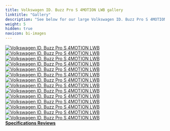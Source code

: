 ```yaml
---
title: Volkswagen ID. Buzz Pro S 4MOTION LWB gallery
linktitle: "Gallery"
description: "See below for our large Volkswagen ID. Buzz Pro S 4MOTION LWB image gallery. Click pictures for high-resolution versions."
weight: 5
hidden: true
navicon: bi-images
---
```

<!-- markdownlint-disable MD033 -->
<div class="row" id ="my-gallery">
	<div class="pswp-grid-item col-6 col-md-4">
		<a href="https://media.evkx.net/multimedia/models/volkswagen/id._buzz/id._buzz_pro_s_4motion_lwb/chargeport_1.jpg"
data-pswp-src="https://media.evkx.net/multimedia/models/volkswagen/id._buzz/id._buzz_pro_s_4motion_lwb/chargeport_1.jpg"
data-pswp-width="3000"
data-pswp-height="2001" 
target="_blank">
			<img src="https://media.evkx.net/multimedia/models/volkswagen/id._buzz/id._buzz_pro_s_4motion_lwb/chargeport_1_xst.jpg" alt="Volkswagen ID. Buzz Pro S 4MOTION LWB" class="img-fluid " />
		</a>
	</div>
	<div class="pswp-grid-item col-6 col-md-4">
		<a href="https://media.evkx.net/multimedia/models/volkswagen/id._buzz/id._buzz_pro_s_4motion_lwb/details_1.jpg"
data-pswp-src="https://media.evkx.net/multimedia/models/volkswagen/id._buzz/id._buzz_pro_s_4motion_lwb/details_1.jpg"
data-pswp-width="3000"
data-pswp-height="2000" 
target="_blank">
			<img src="https://media.evkx.net/multimedia/models/volkswagen/id._buzz/id._buzz_pro_s_4motion_lwb/details_1_xst.jpg" alt="Volkswagen ID. Buzz Pro S 4MOTION LWB" class="img-fluid " />
		</a>
	</div>
	<div class="pswp-grid-item col-6 col-md-4">
		<a href="https://media.evkx.net/multimedia/models/volkswagen/id._buzz/id._buzz_pro_s_4motion_lwb/frontseats_1.jpg"
data-pswp-src="https://media.evkx.net/multimedia/models/volkswagen/id._buzz/id._buzz_pro_s_4motion_lwb/frontseats_1.jpg"
data-pswp-width="3000"
data-pswp-height="2000" 
target="_blank">
			<img src="https://media.evkx.net/multimedia/models/volkswagen/id._buzz/id._buzz_pro_s_4motion_lwb/frontseats_1_xst.jpg" alt="Volkswagen ID. Buzz Pro S 4MOTION LWB" class="img-fluid " />
		</a>
	</div>
	<div class="pswp-grid-item col-6 col-md-4">
		<a href="https://media.evkx.net/multimedia/models/volkswagen/id._buzz/id._buzz_pro_s_4motion_lwb/headlights_1.jpg"
data-pswp-src="https://media.evkx.net/multimedia/models/volkswagen/id._buzz/id._buzz_pro_s_4motion_lwb/headlights_1.jpg"
data-pswp-width="3000"
data-pswp-height="2001" 
target="_blank">
			<img src="https://media.evkx.net/multimedia/models/volkswagen/id._buzz/id._buzz_pro_s_4motion_lwb/headlights_1_xst.jpg" alt="Volkswagen ID. Buzz Pro S 4MOTION LWB" class="img-fluid " />
		</a>
	</div>
	<div class="pswp-grid-item col-6 col-md-4">
		<a href="https://media.evkx.net/multimedia/models/volkswagen/id._buzz/id._buzz_pro_s_4motion_lwb/interior_1.jpg"
data-pswp-src="https://media.evkx.net/multimedia/models/volkswagen/id._buzz/id._buzz_pro_s_4motion_lwb/interior_1.jpg"
data-pswp-width="3000"
data-pswp-height="2000" 
target="_blank">
			<img src="https://media.evkx.net/multimedia/models/volkswagen/id._buzz/id._buzz_pro_s_4motion_lwb/interior_1_xst.jpg" alt="Volkswagen ID. Buzz Pro S 4MOTION LWB" class="img-fluid " />
		</a>
	</div>
	<div class="pswp-grid-item col-6 col-md-4">
		<a href="https://media.evkx.net/multimedia/models/volkswagen/id._buzz/id._buzz_pro_s_4motion_lwb/main_1.jpg"
data-pswp-src="https://media.evkx.net/multimedia/models/volkswagen/id._buzz/id._buzz_pro_s_4motion_lwb/main_1.jpg"
data-pswp-width="3000"
data-pswp-height="2001" 
target="_blank">
			<img src="https://media.evkx.net/multimedia/models/volkswagen/id._buzz/id._buzz_pro_s_4motion_lwb/main_1_xst.jpg" alt="Volkswagen ID. Buzz Pro S 4MOTION LWB" class="img-fluid " />
		</a>
	</div>
	<div class="pswp-grid-item col-6 col-md-4">
		<a href="https://media.evkx.net/multimedia/models/volkswagen/id._buzz/id._buzz_pro_s_4motion_lwb/rearlights_1.jpg"
data-pswp-src="https://media.evkx.net/multimedia/models/volkswagen/id._buzz/id._buzz_pro_s_4motion_lwb/rearlights_1.jpg"
data-pswp-width="3000"
data-pswp-height="2000" 
target="_blank">
			<img src="https://media.evkx.net/multimedia/models/volkswagen/id._buzz/id._buzz_pro_s_4motion_lwb/rearlights_1_xst.jpg" alt="Volkswagen ID. Buzz Pro S 4MOTION LWB" class="img-fluid " />
		</a>
	</div>
	<div class="pswp-grid-item col-6 col-md-4">
		<a href="https://media.evkx.net/multimedia/models/volkswagen/id._buzz/id._buzz_pro_s_4motion_lwb/screens_1.jpg"
data-pswp-src="https://media.evkx.net/multimedia/models/volkswagen/id._buzz/id._buzz_pro_s_4motion_lwb/screens_1.jpg"
data-pswp-width="3000"
data-pswp-height="2000" 
target="_blank">
			<img src="https://media.evkx.net/multimedia/models/volkswagen/id._buzz/id._buzz_pro_s_4motion_lwb/screens_1_xst.jpg" alt="Volkswagen ID. Buzz Pro S 4MOTION LWB" class="img-fluid " />
		</a>
	</div>
	<div class="pswp-grid-item col-6 col-md-4">
		<a href="https://media.evkx.net/multimedia/models/volkswagen/id._buzz/id._buzz_pro_s_4motion_lwb/secondrowseats_1.jpg"
data-pswp-src="https://media.evkx.net/multimedia/models/volkswagen/id._buzz/id._buzz_pro_s_4motion_lwb/secondrowseats_1.jpg"
data-pswp-width="3000"
data-pswp-height="2000" 
target="_blank">
			<img src="https://media.evkx.net/multimedia/models/volkswagen/id._buzz/id._buzz_pro_s_4motion_lwb/secondrowseats_1_xst.jpg" alt="Volkswagen ID. Buzz Pro S 4MOTION LWB" class="img-fluid " />
		</a>
	</div>
	<div class="pswp-grid-item col-6 col-md-4">
		<a href="https://media.evkx.net/multimedia/models/volkswagen/id._buzz/id._buzz_pro_s_4motion_lwb/storage_1.jpg"
data-pswp-src="https://media.evkx.net/multimedia/models/volkswagen/id._buzz/id._buzz_pro_s_4motion_lwb/storage_1.jpg"
data-pswp-width="3000"
data-pswp-height="2001" 
target="_blank">
			<img src="https://media.evkx.net/multimedia/models/volkswagen/id._buzz/id._buzz_pro_s_4motion_lwb/storage_1_xst.jpg" alt="Volkswagen ID. Buzz Pro S 4MOTION LWB" class="img-fluid " />
		</a>
	</div>
	<div class="pswp-grid-item col-6 col-md-4">
		<a href="https://media.evkx.net/multimedia/models/volkswagen/id._buzz/id._buzz_pro_s_4motion_lwb/thridrowseats_1.jpg"
data-pswp-src="https://media.evkx.net/multimedia/models/volkswagen/id._buzz/id._buzz_pro_s_4motion_lwb/thridrowseats_1.jpg"
data-pswp-width="3000"
data-pswp-height="2000" 
target="_blank">
			<img src="https://media.evkx.net/multimedia/models/volkswagen/id._buzz/id._buzz_pro_s_4motion_lwb/thridrowseats_1_xst.jpg" alt="Volkswagen ID. Buzz Pro S 4MOTION LWB" class="img-fluid " />
		</a>
	</div>
	<div class="pswp-grid-item col-6 col-md-4">
		<a href="https://media.evkx.net/multimedia/models/volkswagen/id._buzz/id._buzz_pro_s_4motion_lwb/trunk_1.jpg"
data-pswp-src="https://media.evkx.net/multimedia/models/volkswagen/id._buzz/id._buzz_pro_s_4motion_lwb/trunk_1.jpg"
data-pswp-width="3000"
data-pswp-height="2000" 
target="_blank">
			<img src="https://media.evkx.net/multimedia/models/volkswagen/id._buzz/id._buzz_pro_s_4motion_lwb/trunk_1_xst.jpg" alt="Volkswagen ID. Buzz Pro S 4MOTION LWB" class="img-fluid " />
		</a>
	</div>
	<div class="pswp-grid-item col-6 col-md-4">
		<a href="https://media.evkx.net/multimedia/models/volkswagen/id._buzz/id._buzz_pro_s_4motion_lwb/trunk_2.jpg"
data-pswp-src="https://media.evkx.net/multimedia/models/volkswagen/id._buzz/id._buzz_pro_s_4motion_lwb/trunk_2.jpg"
data-pswp-width="3000"
data-pswp-height="2000" 
target="_blank">
			<img src="https://media.evkx.net/multimedia/models/volkswagen/id._buzz/id._buzz_pro_s_4motion_lwb/trunk_2_xst.jpg" alt="Volkswagen ID. Buzz Pro S 4MOTION LWB" class="img-fluid " />
		</a>
	</div>
	<div class="pswp-grid-item col-6 col-md-4">
		<a href="https://media.evkx.net/multimedia/models/volkswagen/id._buzz/id._buzz_pro_s_4motion_lwb/trunk_3.jpg"
data-pswp-src="https://media.evkx.net/multimedia/models/volkswagen/id._buzz/id._buzz_pro_s_4motion_lwb/trunk_3.jpg"
data-pswp-width="3000"
data-pswp-height="2000" 
target="_blank">
			<img src="https://media.evkx.net/multimedia/models/volkswagen/id._buzz/id._buzz_pro_s_4motion_lwb/trunk_3_xst.jpg" alt="Volkswagen ID. Buzz Pro S 4MOTION LWB" class="img-fluid " />
		</a>
	</div>
</div>
<script type="module">
  import PhotoSwipeLightbox from '/js/photoswipe-lightbox.esm.js';
    const lightbox = new PhotoSwipeLightbox({
       gallery: '#my-gallery',
        children: 'a',
        pswpModule: () => import('/js/photoswipe.esm.js')
    });
lightbox.init();
</script>
<div class="mt-3 mb-3">
<a href="../specifications/" class="text-decoration-none text-black">
<strong><i class="bi-arrow-left"></i> Specifications </strong>
</a>
<a href="../reviews/" class="text-decoration-none text-black float-end">
<strong>Reviews <i class="bi-arrow-right"></i></strong>
</a>
</div>
